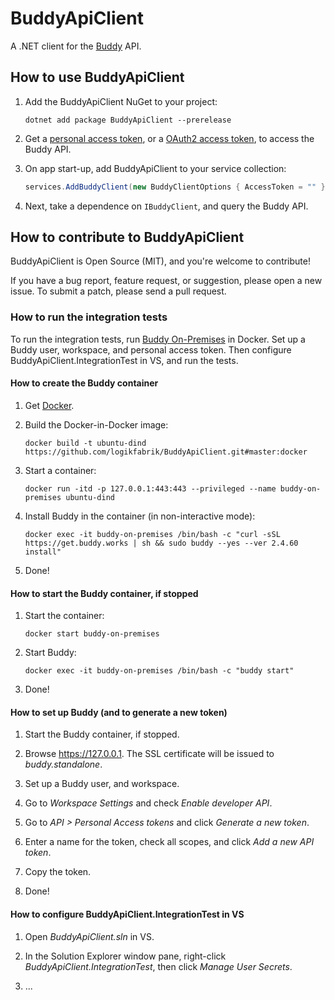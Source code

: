 # BuddyApiClient

A .NET client for the [Buddy](https://buddy.works) API.

## How to use BuddyApiClient

1. Add the BuddyApiClient NuGet to your project:

    ```
    dotnet add package BuddyApiClient --prerelease
    ```

2. Get a [personal access token](https://buddy.works/docs/api/getting-started/oauth2/personal-access-token), or a [OAuth2 access token](https://buddy.works/docs/api/getting-started/oauth2/introduction), to access the Buddy API.

3. On app start-up, add BuddyApiClient to your service collection:

    ```csharp
    services.AddBuddyClient(new BuddyClientOptions { AccessToken = "" });
    ```

4. Next, take a dependence on `IBuddyClient`, and query the Buddy API.

## How to contribute to BuddyApiClient

BuddyApiClient is Open Source (MIT), and you're welcome to contribute!

If you have a bug report, feature request, or suggestion, please open a new issue. To submit a patch, please send a pull request.

### How to run the integration tests

To run the integration tests, run [Buddy On-Premises](https://buddy.works/docs/on-premises) in Docker. Set up a Buddy user, workspace, and personal access token. Then configure BuddyApiClient.IntegrationTest in VS, and run the tests.

#### How to create the Buddy container

1. Get [Docker](https://docs.docker.com/get-docker).

2. Build the Docker-in-Docker image:

    ```
    docker build -t ubuntu-dind https://github.com/logikfabrik/BuddyApiClient.git#master:docker
    ```

3. Start a container:

    ```
    docker run -itd -p 127.0.0.1:443:443 --privileged --name buddy-on-premises ubuntu-dind
    ```

4. Install Buddy in the container (in non-interactive mode):

    ```
    docker exec -it buddy-on-premises /bin/bash -c "curl -sSL https://get.buddy.works | sh && sudo buddy --yes --ver 2.4.60 install"
    ```

5. Done!

#### How to start the Buddy container, if stopped

1. Start the container:

    ```
    docker start buddy-on-premises
    ```

2. Start Buddy:

    ```
    docker exec -it buddy-on-premises /bin/bash -c "buddy start"
    ```

3. Done!

#### How to set up Buddy (and to generate a new token)

1. Start the Buddy container, if stopped.

2. Browse https://127.0.0.1. The SSL certificate will be issued to *buddy.standalone*.

3. Set up a Buddy user, and workspace.

4. Go to *Workspace Settings* and check *Enable developer API*.

5. Go to *API > Personal Access tokens* and click *Generate a new token*.

6. Enter a name for the token, check all scopes, and click *Add a new API token*.

7. Copy the token.

8. Done!

#### How to configure BuddyApiClient.IntegrationTest in VS

1. Open *BuddyApiClient.sln* in VS.

2. In the Solution Explorer window pane, right-click *BuddyApiClient.IntegrationTest*, then click *Manage User Secrets*.

3. ...